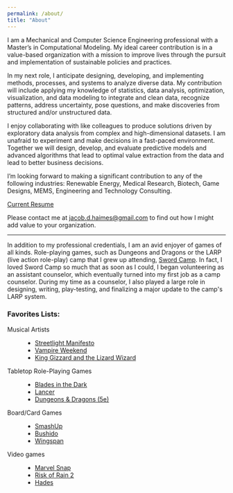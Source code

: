 ```yaml
---
permalink: /about/
title: "About"
---
```

I am a Mechanical and Computer Science Engineering professional with a Master’s in Computational Modeling. My ideal career contribution is in a value-based organization with a mission to improve lives through the pursuit and implementation of sustainable policies and practices. 

In my next role, I anticipate designing, developing, and implementing methods, processes, and systems to analyze diverse data. My contribution will include applying my knowledge of statistics, data analysis, optimization, visualization, and data modeling to integrate and clean data, recognize patterns, address uncertainty, pose questions, and make discoveries from structured and/or unstructured data. 

I enjoy collaborating with like colleagues to produce solutions driven by exploratory data analysis from complex and high-dimensional datasets. I am unafraid to experiment and make decisions in a fast-paced environment. Together we will design, develop, and evaluate predictive models and advanced algorithms that lead to optimal value extraction from the data and lead to better business decisions.

I’m looking forward to making a significant contribution to any of the following industries: Renewable Energy, Medical Research, Biotech, Game Designs, MEMS, Engineering and Technology Consulting.

[Current Resume](https://jacob-haimes.github.io/PDFs/Jacob-Haimes_Resume_GitHub.pdf)

Please contact me at <jacob.d.haimes@gmail.com> to find out how I might add value to your organization.

---

In addition to my professional credentials, I am an avid enjoyer of games of all kinds. Role-playing games, such as Dungeons and Dragons or the LARP (live action role-play) camp that I grew up attending, [Sword Camp](https://swordcamp.com/). In fact, I loved Sword Camp so much that as soon as I could, I began volunteering as an assistant counselor, which eventually turned into my first job as a camp counselor. During my time as a counselor, I also played a large role in designing, writing, play-testing, and finalizing a major update to the camp's LARP system.

### Favorites Lists:
<dl>
    <dt>Musical Artists</dt>
    <dd>
      <ul>
        <li> <a href="https://www.streetlightmanifesto.com/">Streetlight Manifesto</a> </li>
          <li> <a href="https://www.vampireweekend.com/">Vampire Weekend</a> </li>
        <li> <a href="https://kinggizzardandthelizardwizard.com/">King Gizzard and the Lizard Wizard</a> </li>
      </ul>
    </dd>
    <dt>Tabletop Role-Playing Games</dt>
     <dd>
      <ul>
        <li> <a href="https://bladesinthedark.com/greetings-scoundrel">Blades in the Dark</a> </li>
          <li> <a href="https://massifpress.com/">Lancer</a> </li>
        <li> <a href="https://dnd.wizards.com/">Dungeons & Dragons (5e)</a> </li>
      </ul>
    </dd>
    <dt>Board/Card Games</dt>
     <dd>
      <ul>
        <li> <a href="https://alderacstore.com/smash-up/">SmashUp</a> </li>
          <li> <a href="https://greyfoxgames.com/current-games/bushido/">Bushido</a> </li>
        <li> <a href="https://stonemaiergames.com/games/wingspan/">Wingspan</a> </li>
      </ul>
    </dd>
    <dt>Video games</dt>
     <dd>
      <ul>
        <li> <a href="https://www.marvelsnap.com/">Marvel Snap</a> </li>
          <li> <a href="https://www.riskofrain.com/">Risk of Rain 2</a> </li>
        <li> <a href="https://www.supergiantgames.com/games/hades/">Hades</a> </li>
      </ul>
    </dd>
</dl>
